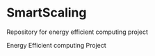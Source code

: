 SmartScaling
============

Repository for energy efficient computing project

Energy Efficient computing Project
